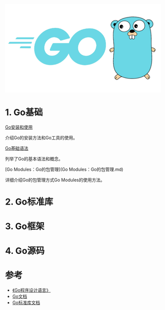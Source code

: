 ![go_logo](image/go_logo.png)

# 1. Go基础

[Go安装和使用](Go安装和使用.md)

介绍Go的安装方法和Go工具的使用。

[Go基础语法](Go基础语法.md)

列举了Go的基本语法和概念。

[Go Modules：Go的包管理](Go Modules：Go的包管理.md)

详细介绍Go的包管理方式Go Modules的使用方法。



# 2. Go标准库



# 3. Go框架



# 4. Go源码



# 参考

- [《Go程序设计语言》](https://book.douban.com/subject/27044219/)
- [Go文档](https://golang.org/doc/)
- [Go标准库文档](https://pkg.go.dev/std)

